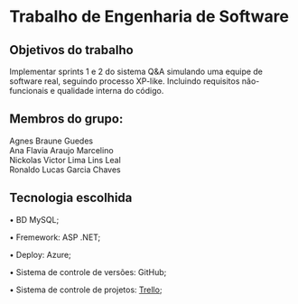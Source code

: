 # Trabalho de Engenharia de Software

## Objetivos do trabalho
Implementar sprints 1 e 2  do sistema Q&A simulando uma equipe de software real, seguindo processo XP-like. Incluindo requisitos não-funcionais e qualidade interna do código.

## Membros do grupo:
Agnes Braune Guedes  
Ana Flavia Araujo Marcelino  
Nickolas Victor Lima Lins Leal  
Ronaldo Lucas Garcia Chaves  

## Tecnologia escolhida
<p>•	BD MySQL;</p>
<p>•	Fremework: ASP .NET;</p>
<p>•	Deploy: Azure;</p>
<p>•	Sistema de controle de versões: GitHub;</p>
<p>•	Sistema de controle de projetos: 
<a href="https://trello.com/b/DQ5oxdZd/trabalho-de-eng-de-software" target="_blank">Trello</a>;</p>



